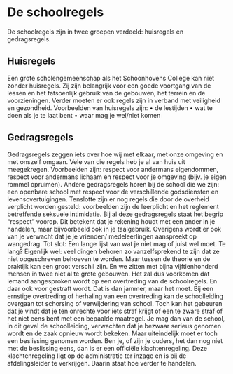 # De schoolregels

De schoolregels zijn in twee groepen verdeeld: huisregels en gedragsregels.

## Huisregels

Een grote scholengemeenschap als het Schoonhovens College kan niet zonder huisregels.
Zij zijn belangrijk voor een goede voortgang van de lessen en het fatsoenlijk gebruik van de
gebouwen, het terrein en de voorzieningen. Verder moeten er ook regels zijn in verband met
veiligheid en gezondheid.
Voorbeelden van huisregels zijn:
• de lestijden
• wat te doen als je te laat bent
• waar mag je wel/niet komen

## Gedragsregels

Gedragsregels zeggen iets over hoe wij met elkaar, met onze omgeving en met onszelf omgaan.
Vele van die regels heb je al van huis uit meegekregen. Voorbeelden zijn: respect voor andermans
eigendommen, respect voor andermans lichaam en respect voor je omgeving (bijv. je eigen rommel
opruimen).
Andere gedragsregels horen bij de school die we zijn: een openbare school met respect voor de
verschillende godsdiensten en levensovertuigingen.
Tenslotte zijn er nog regels die door de overheid verplicht worden gesteld: voorbeelden zijn de
leerplicht en het reglement betreffende seksuele intimidatie.
Bij al deze gedragsregels staat het begrip “respect” voorop. Dit betekent dat je rekening houdt met
een ander in je handelen, maar bijvoorbeeld ook in je taalgebruik.
Overigens wordt er ook van je verwacht dat je je vrienden/ medeleerlingen aanspreekt op
wangedrag.
Tot slot:
Een lange lijst van wat je niet mag of juist wel moet.
Te lang? Eigenlijk wel: veel dingen behoren zo vanzelfsprekend te zijn dat ze niet opgeschreven
behoeven te worden. Maar tussen de theorie en de praktijk kan een groot verschil zijn. En we zitten
met bijna vijftienhonderd mensen in twee niet al te grote gebouwen.
Het zal dus voorkomen dat iemand aangesproken wordt op een overtreding van de schoolregels. En
daar ook voor gestraft wordt. Dat is dan jammer, maar het moet. Bij een ernstige overtreding of
herhaling van een overtreding kan de schoolleiding overgaan tot schorsing of verwijdering van
school.
Toch kan het gebeuren dat je vindt dat je ten onrechte voor iets straf krijgt of een te zware straf of
het niet eens bent met een bepaalde maatregel. Je mag dan van de school, in dit geval de
schoolleiding, verwachten dat je bezwaar serieus genomen wordt en de zaak opnieuw wordt
bekeken. Maar uiteindelijk moet er toch een beslissing genomen worden. Ben je, of zijn je ouders,
het dan nog niet met de beslissing eens, dan is er een officiële klachtenregeling. Deze
klachtenregeling ligt op de administratie ter inzage en is bij de afdelingsleider te verkrijgen. Daarin
staat hoe verder te handelen.
